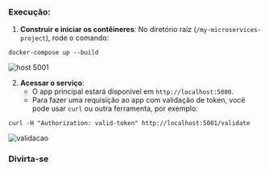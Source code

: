 ### Execução:

1. **Construir e iniciar os contêineres**:
No diretório raiz (`/my-microservices-project`), rode o comando:

```
docker-compose up --build
```
![host 5001](https://github.com/user-attachments/assets/bc67c159-614c-4f7f-a2ec-e2f6abbd1e21)


2. **Acessar o serviço**:
    - O app principal estará disponível em `http://localhost:5000`.
    - Para fazer uma requisição ao app com validação de token, você pode usar `curl` ou outra ferramenta, por exemplo:

```
curl -H "Authorization: valid-token" http://localhost:5001/validate
```

![validacao](https://github.com/user-attachments/assets/3a087f29-ba39-46d3-b604-963f54d8a283)


### Divirta-se
